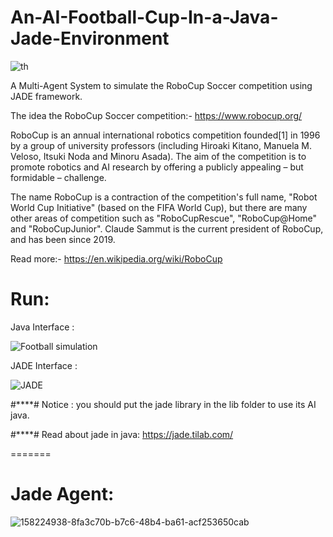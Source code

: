 # An-AI-Football-Cup-In-a-Java-Jade-Environment


![th](https://github.com/user-attachments/assets/91a4f1b9-570d-4f99-a9e5-0a33e2b79497)

A Multi-Agent System to simulate the RoboCup Soccer competition using JADE framework.


The idea the RoboCup Soccer competition:- https://www.robocup.org/


RoboCup is an annual international robotics competition founded[1] in 1996 by a group of university professors (including Hiroaki Kitano, Manuela M. Veloso, Itsuki Noda and Minoru Asada). The aim of the competition is to promote robotics and AI research by offering a publicly appealing – but formidable – challenge.

The name RoboCup is a contraction of the competition's full name, "Robot World Cup Initiative" (based on the FIFA World Cup), but there are many other areas of competition such as "RoboCupRescue", "RoboCup@Home" and "RoboCupJunior". Claude Sammut is the current president of RoboCup, and has been since 2019.

Read more:- https://en.wikipedia.org/wiki/RoboCup



# Run:


Java Interface :


![Football simulation](https://user-images.githubusercontent.com/81382178/168497631-a6975ca7-1a07-4276-9087-ed074c0102c4.png)


JADE Interface : 

![JADE](https://user-images.githubusercontent.com/81382178/168497716-4e6928e4-507b-4369-9a83-eea820942e70.png)







#****# Notice : you should put the jade library in the lib folder to use its AI java.

#****# Read about jade in java: https://jade.tilab.com/


=======

# Jade Agent:


![158224938-8fa3c70b-b7c6-48b4-ba61-acf253650cab](https://github.com/user-attachments/assets/61bcdd0f-13cd-463c-9f83-55349a1e75bb)

